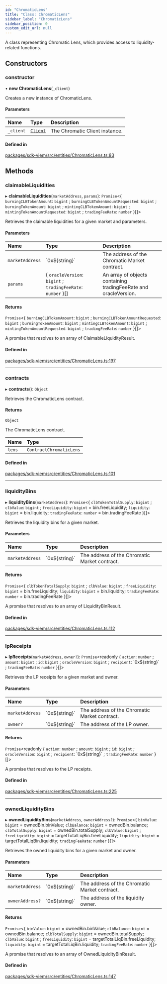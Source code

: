 ```yaml
---
id: "ChromaticLens"
title: "Class: ChromaticLens"
sidebar_label: "ChromaticLens"
sidebar_position: 0
custom_edit_url: null
---
```


A class representing Chromatic Lens, which provides access to liquidity-related functions.

## Constructors

### constructor

• **new ChromaticLens**(`_client`)

Creates a new instance of ChromaticLens.

#### Parameters

| Name | Type | Description |
| :------ | :------ | :------ |
| `_client` | [`Client`](Client.md) | The Chromatic Client instance. |

#### Defined in

[packages/sdk-viem/src/entities/ChromaticLens.ts:83](https://github.com/chromatic-protocol/sdk/blob/26b196f/packages/sdk-viem/src/entities/ChromaticLens.ts#L83)

## Methods

### claimableLiquidities

▸ **claimableLiquidities**(`marketAddress`, `params`): `Promise`<{ `burningCLBTokenAmount`: `bigint` ; `burningCLBTokenAmountRequested`: `bigint` ; `burningTokenAmount`: `bigint` ; `mintingCLBTokenAmount`: `bigint` ; `mintingTokenAmountRequested`: `bigint` ; `tradingFeeRate`: `number`  }[]\>

Retrieves the claimable liquidities for a given market and parameters.

#### Parameters

| Name | Type | Description |
| :------ | :------ | :------ |
| `marketAddress` | \`0x${string}\` | The address of the Chromatic Market contract. |
| `params` | { `oracleVersion`: `bigint` ; `tradingFeeRate`: `number`  }[] | An array of objects containing tradingFeeRate and oracleVersion. |

#### Returns

`Promise`<{ `burningCLBTokenAmount`: `bigint` ; `burningCLBTokenAmountRequested`: `bigint` ; `burningTokenAmount`: `bigint` ; `mintingCLBTokenAmount`: `bigint` ; `mintingTokenAmountRequested`: `bigint` ; `tradingFeeRate`: `number`  }[]\>

A promise that resolves to an array of ClaimableLiquidityResult.

#### Defined in

[packages/sdk-viem/src/entities/ChromaticLens.ts:197](https://github.com/chromatic-protocol/sdk/blob/26b196f/packages/sdk-viem/src/entities/ChromaticLens.ts#L197)

___

### contracts

▸ **contracts**(): `Object`

Retrieves the ChromaticLens contract.

#### Returns

`Object`

The ChromaticLens contract.

| Name | Type |
| :------ | :------ |
| `lens` | `ContractChromaticLens` |

#### Defined in

[packages/sdk-viem/src/entities/ChromaticLens.ts:101](https://github.com/chromatic-protocol/sdk/blob/26b196f/packages/sdk-viem/src/entities/ChromaticLens.ts#L101)

___

### liquidityBins

▸ **liquidityBins**(`marketAddress`): `Promise`<{ `clbTokenTotalSupply`: `bigint` ; `clbValue`: `bigint` ; `freeLiquidity`: `bigint` = bin.freeLiquidity; `liquidity`: `bigint` = bin.liquidity; `tradingFeeRate`: `number` = bin.tradingFeeRate }[]\>

Retrieves the liquidity bins for a given market.

#### Parameters

| Name | Type | Description |
| :------ | :------ | :------ |
| `marketAddress` | \`0x${string}\` | The address of the Chromatic Market contract. |

#### Returns

`Promise`<{ `clbTokenTotalSupply`: `bigint` ; `clbValue`: `bigint` ; `freeLiquidity`: `bigint` = bin.freeLiquidity; `liquidity`: `bigint` = bin.liquidity; `tradingFeeRate`: `number` = bin.tradingFeeRate }[]\>

A promise that resolves to an array of LiquidityBinResult.

#### Defined in

[packages/sdk-viem/src/entities/ChromaticLens.ts:112](https://github.com/chromatic-protocol/sdk/blob/26b196f/packages/sdk-viem/src/entities/ChromaticLens.ts#L112)

___

### lpReceipts

▸ **lpReceipts**(`marketAddress`, `owner?`): `Promise`<readonly { `action`: `number` ; `amount`: `bigint` ; `id`: `bigint` ; `oracleVersion`: `bigint` ; `recipient`: \`0x${string}\` ; `tradingFeeRate`: `number`  }[]\>

Retrieves the LP receipts for a given market and owner.

#### Parameters

| Name | Type | Description |
| :------ | :------ | :------ |
| `marketAddress` | \`0x${string}\` | The address of the Chromatic Market contract. |
| `owner?` | \`0x${string}\` | The address of the LP owner. |

#### Returns

`Promise`<readonly { `action`: `number` ; `amount`: `bigint` ; `id`: `bigint` ; `oracleVersion`: `bigint` ; `recipient`: \`0x${string}\` ; `tradingFeeRate`: `number`  }[]\>

A promise that resolves to the LP receipts.

#### Defined in

[packages/sdk-viem/src/entities/ChromaticLens.ts:225](https://github.com/chromatic-protocol/sdk/blob/26b196f/packages/sdk-viem/src/entities/ChromaticLens.ts#L225)

___

### ownedLiquidityBins

▸ **ownedLiquidityBins**(`marketAddress`, `ownerAddress?`): `Promise`<{ `binValue`: `bigint` = ownedBin.binValue; `clbBalance`: `bigint` = ownedBin.balance; `clbTotalSupply`: `bigint` = ownedBin.totalSupply; `clbValue`: `bigint` ; `freeLiquidity`: `bigint` = targetTotalLiqBin.freeLiquidity; `liquidity`: `bigint` = targetTotalLiqBin.liquidity; `tradingFeeRate`: `number`  }[]\>

Retrieves the owned liquidity bins for a given market and owner.

#### Parameters

| Name | Type | Description |
| :------ | :------ | :------ |
| `marketAddress` | \`0x${string}\` | The address of the Chromatic Market contract. |
| `ownerAddress?` | \`0x${string}\` | The address of the liquidity owner. |

#### Returns

`Promise`<{ `binValue`: `bigint` = ownedBin.binValue; `clbBalance`: `bigint` = ownedBin.balance; `clbTotalSupply`: `bigint` = ownedBin.totalSupply; `clbValue`: `bigint` ; `freeLiquidity`: `bigint` = targetTotalLiqBin.freeLiquidity; `liquidity`: `bigint` = targetTotalLiqBin.liquidity; `tradingFeeRate`: `number`  }[]\>

A promise that resolves to an array of OwnedLiquidityBinResult.

#### Defined in

[packages/sdk-viem/src/entities/ChromaticLens.ts:147](https://github.com/chromatic-protocol/sdk/blob/26b196f/packages/sdk-viem/src/entities/ChromaticLens.ts#L147)
